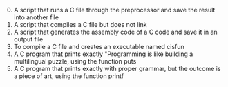 0. A script that runs a C file through the preprocessor and save the result into another file
1. A script that compiles a C file but does not link
2. A script that generates the assembly code of a C code and save it in an output file
3. To compile a C file and creates an executable named cisfun
4. A C program that prints exactly "Programming is like building a multilingual puzzle, using the function puts
5. A C program that prints exactly with proper grammar, but the outcome is a piece of art, using the function printf 
